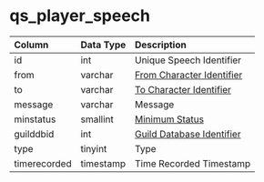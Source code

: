# qs_player_speech

| Column | Data Type | Description |
| :--- | :--- | :--- |
| id | int | Unique Speech Identifier |
| from | varchar | [From Character Identifier](../../schema/characters/character_data.md) |
| to | varchar | [To Character Identifier](../../schema/characters/character_data.md) |
| message | varchar | Message |
| minstatus | smallint | [Minimum Status](../../../../server/player/status-levels) |
| guilddbid | int | [Guild Database Identifier](../../schema/guilds/guilds.md) |
| type | tinyint | Type |
| timerecorded | timestamp | Time Recorded Timestamp |


